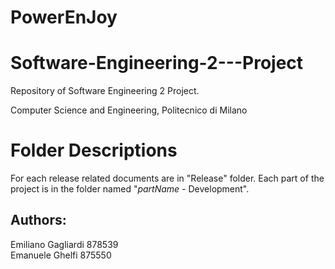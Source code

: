 # PowerEnJoy
# Software-Engineering-2---Project

Repository of Software Engineering 2 Project.

Computer Science and Engineering,
Politecnico di Milano

# Folder Descriptions
For each release related documents are in "Release" folder.
Each part of the project is in the folder named "*partName* - Development".

## Authors: <br>
Emiliano Gagliardi 878539 <br>
Emanuele Ghelfi 875550
